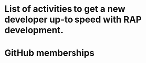 # List of activities to get a new developer up-to speed with RAP development.

# GitHub memberships

